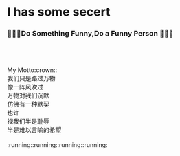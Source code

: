 # I has some secert</br>
### :clap::clap::clap:Do Something Funny,Do a Funny Person :clap::clap::clap:</br>
</br>
</br>
</br>
My Motto:crown::</br>
我们只是路过万物</br>
像一阵风吹过</br>
万物对我们沉默</br>
仿佛有一种默契</br>
也许</br>
视我们半是耻辱</br>
半是难以言喻的希望</br>
</br>
:running::running::running::running:
